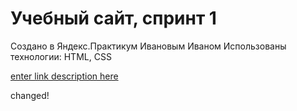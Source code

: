 # Учебный сайт, спринт 1

Создано в Яндекс.Практикум Ивановым Иваном
Использованы технологии: HTML, CSS

[enter link description here](https://fenixdeveloper.github.io/yp-example-site/)


changed!

